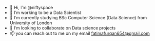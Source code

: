 - 👋 Hi, I’m @niftyspace
- 👀 I’m working to be a Data Scientist
- 🌱 I’m currently studying BSc Computer Science (Data Science) from University of London
- 💞️ I’m looking to collaborate on Data science projects
- 📫 you can reach out to me on my email fatimafurqan654@gmail.com
